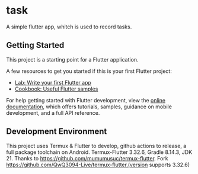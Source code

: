 # task

A simple flutter app, whitch is used to record tasks.

## Getting Started

This project is a starting point for a Flutter application.

A few resources to get you started if this is your first Flutter project:

- [Lab: Write your first Flutter app](https://docs.flutter.dev/get-started/codelab)
- [Cookbook: Useful Flutter samples](https://docs.flutter.dev/cookbook)

For help getting started with Flutter development, view the
[online documentation](https://docs.flutter.dev/), which offers tutorials,
samples, guidance on mobile development, and a full API reference.

## Development Environment

This project uses Termux & Flutter to develop, github actions to release, a full package toolchain on Android.
Termux-Flutter 3.32.6, Gradle 8.14.3, JDK 21.
Thanks to https://github.com/mumumusuc/termux-flutter.
Fork https://github.com/QwQ3094-Live/termux-flutter.(version supports 3.32.6)